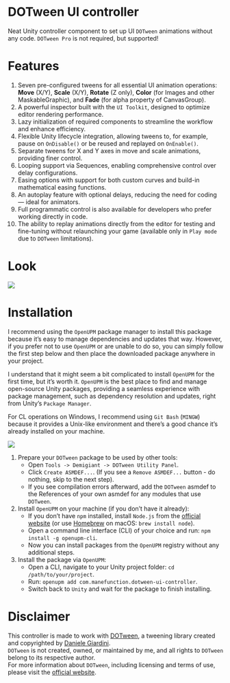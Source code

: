 # DOTween UI controller

Neat Unity controller component to set up UI `DOTween` animations without any code. `DOTween Pro` is not required, but supported!

# Features

1. Seven pre-configured tweens for all essential UI animation operations: **Move** (X/Y), **Scale** (X/Y), **Rotate**
(Z only), **Color** (for Images and other MaskableGraphic), and **Fade** (for alpha property of CanvasGroup).
1. A powerful inspector built with the `UI Toolkit`, designed to optimize editor rendering performance.
1. Lazy initialization of required components to streamline the workflow and enhance efficiency.
1. Flexible Unity lifecycle integration, allowing tweens to, for example, pause on `OnDisable()` 
or be reused and replayed on `OnEnable()`.
1. Separate tweens for X and Y axes in move and scale animations, providing finer control.
1. Looping support via Sequences, enabling comprehensive control over delay configurations.
1. Easing options with support for both custom curves and build-in mathematical easing functions.
1. An autoplay feature with optional delays, reducing the need for coding — ideal for animators.
1. Full programmatic control is also available for developers who prefer working directly in code.
1. The ability to replay animations directly from the editor for testing and fine-tuning without 
relaunching your game (available only in `Play mode` due to `DOTween` limitations).

# Look

![](https://raw.githubusercontent.com/wiki/ManeFunction/DOTween-UI-controller/main.png)

# Installation

I recommend using the `OpenUPM` package manager to install this package because it’s easy to manage dependencies 
and updates that way. However, if you prefer not to use `OpenUPM` or are unable to do so, you can simply follow 
the first step below and then place the downloaded package anywhere in your project.

I understand that it might seem a bit complicated to install `OpenUPM` for the first time, but it’s worth it.
`OpenUPM` is the best place to find and manage open-source Unity packages, providing a seamless experience 
with package management, such as dependency resolution and updates, right from Unity’s `Package Manager`.

For CL operations on Windows, I recommend using `Git Bash` (`MINGW`) because it provides a Unix-like environment 
and there’s a good chance it’s already installed on your machine.

![](https://raw.githubusercontent.com/wiki/ManeFunction/DOTween-UI-controller/asmdef.png)

1. Prepare your `DOTween` package to be used by other tools:
   - Open `Tools -> Demigiant -> DOTween Utility Panel`.
   - Click `Create ASMDEF...`. (If you see a `Remove ASMDEF...` button - do nothing, skip to the next step).
   - If you see compilation errors afterward, add the `DOTween` asmdef to the References of your own asmdef 
   for any modules that use `DOTween`.
1. Install `OpenUPM` on your machine (if you don’t have it already):
   - If you don’t have `npm` installed, install `Node.js` from the [official website](https://nodejs.org) 
   (or use [Homebrew](https://brew.sh) on macOS: `brew install node`).
   - Open a command line interface (CLI) of your choice and run: `npm install -g openupm-cli`.
   - Now you can install packages from the `OpenUPM` registry without any additional steps.
1. Install the package via `OpenUPM`:
   - Open a CLI, navigate to your Unity project folder: `cd /path/to/your/project`.
   - Run: `openupm add com.manefunction.dotween-ui-controller`.
   - Switch back to `Unity` and wait for the package to finish installing.

# Disclaimer

This controller is made to work with [DOTween](https://assetstore.unity.com/packages/tools/animation/dotween-hotween-v2-27676), a tweening library created and copyrighted by [Daniele Giardini](http://blog.demigiant.com).  
`DOTween` is not created, owned, or maintained by me, and all rights to `DOTween` belong to its respective author.  
For more information about `DOTween`, including licensing and terms of use, please visit the [official website](http://dotween.demigiant.com/).
